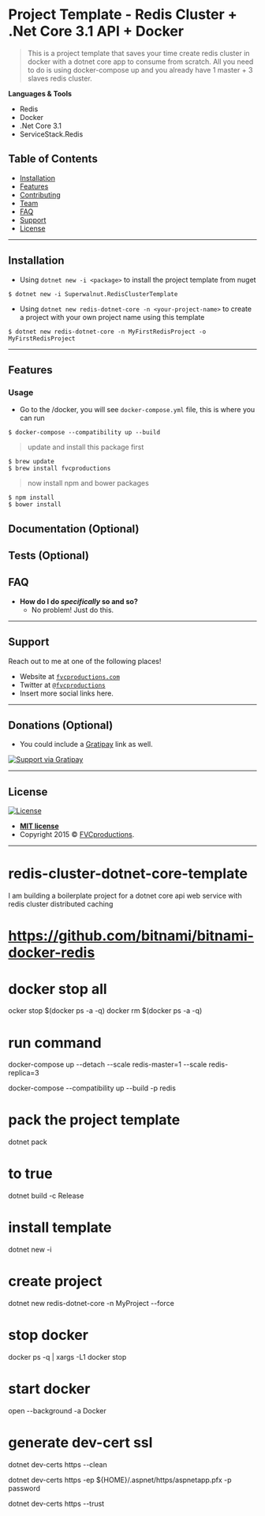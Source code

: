 # Project Template - Redis Cluster + .Net Core 3.1 API + Docker

> This is a project template that saves your time create redis cluster in docker with a dotnet core app to consume from scratch. All you need to do is using docker-compose up and you already have 1 master + 3 slaves redis cluster.

**Languages & Tools**

- Redis
- Docker
- .Net Core 3.1
- ServiceStack.Redis

## Table of Contents

- [Installation](#installation)
- [Features](#features)
- [Contributing](#contributing)
- [Team](#team)
- [FAQ](#faq)
- [Support](#support)
- [License](#license)

---

## Installation

- Using `dotnet new -i <package>` to install the project template from nuget

```shell
$ dotnet new -i Superwalnut.RedisClusterTemplate
```

- Using `dotnet new redis-dotnet-core -n <your-project-name>` to create a project with your own project name using this template

```shell
$ dotnet new redis-dotnet-core -n MyFirstRedisProject -o MyFirstRedisProject
```

---


## Features


### Usage

- Go to the <project-folder>/docker, you will see `docker-compose.yml` file, this is where you can run

```shell
$ docker-compose --compatibility up --build
```

> update and install this package first

```shell
$ brew update
$ brew install fvcproductions
```

> now install npm and bower packages

```shell
$ npm install
$ bower install
```

## Documentation (Optional)

## Tests (Optional)

## FAQ

- **How do I do *specifically* so and so?**
    - No problem! Just do this.

---

## Support

Reach out to me at one of the following places!

- Website at <a href="http://fvcproductions.com" target="_blank">`fvcproductions.com`</a>
- Twitter at <a href="http://twitter.com/fvcproductions" target="_blank">`@fvcproductions`</a>
- Insert more social links here.

---

## Donations (Optional)

- You could include a <a href="https://cdn.rawgit.com/gratipay/gratipay-badge/2.3.0/dist/gratipay.png" target="_blank">Gratipay</a> link as well.

[![Support via Gratipay](https://cdn.rawgit.com/gratipay/gratipay-badge/2.3.0/dist/gratipay.png)](https://gratipay.com/fvcproductions/)


---

## License

[![License](http://img.shields.io/:license-mit-blue.svg?style=flat-square)](http://badges.mit-license.org)

- **[MIT license](http://opensource.org/licenses/mit-license.php)**
- Copyright 2015 © <a href="http://fvcproductions.com" target="_blank">FVCproductions</a>.


-------


# redis-cluster-dotnet-core-template
I am building a boilerplate project for a dotnet core api web service with redis cluster distributed caching


# https://github.com/bitnami/bitnami-docker-redis

# docker stop all

ocker stop $(docker ps -a -q)
docker rm $(docker ps -a -q)

# run command
docker-compose up --detach --scale redis-master=1 --scale redis-replica=3

docker-compose --compatibility up --build -p redis

# pack the project template
dotnet pack

# to <GeneratePackageOnBuild>true</GeneratePackageOnBuild>   
dotnet build -c Release


# install template

dotnet new -i <package>

# create project

dotnet new redis-dotnet-core -n MyProject --force



# stop docker 
docker ps -q | xargs -L1 docker stop

# start docker
open --background -a Docker



# generate dev-cert ssl
dotnet dev-certs https --clean

dotnet dev-certs https -ep ${HOME}/.aspnet/https/aspnetapp.pfx -p password

dotnet dev-certs https --trust